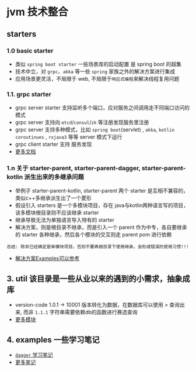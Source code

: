 # jvm 技术整合

## starters

### 1.0 basic starter

+ 类似 `spring boot starter` 一些场景库的启动配置 是 spring boot 的超集
+ 技术中立，对 `grpc`、`akka` 等一些 `spring` 家族之外的解决方案进行集成
+ 应用场景更灵活，不局限于 web, 不局限于`响应式编程`来解决线程复用问题

### 1.1. grpc starter

+ grpc server starter 支持监听多个端口，应对服务之间调用走不同端口访问的模式
+ grpc server 支持向 `etcd`/`consul`/`zk` 等注册发现服务里注册
+ grpc server 支持多种模式，比如 `spring boot`(servlet) , `akka`, `kotlin coroutinues` , `rxjava3` 等等 server 模式下运行
+ grpc client starter 支持 服务发现
+ [更多文档](./grpc-starter)

### 1.n 关于 starter-parent, starter-parent-dagger, starter-parent-kotlin 派生出来的多继承问题

+ 举例子 starter-parent-kotlin, starter-parent 两个 starter 是互相不兼容的，类似c++多继承派生出了一个菱形
+ 假设引入 starters 是一个多模块项目，存在 java与kotlin两种语言写的项目， 该多模块根目录则不应该继承 starter
+ 继承导致无法为单独语言导入特有的 starter
+ 解决方案，则是根目录不继承，而是引入一个 parent 作为中专，各自要继承的 starter 各种继承，然后各个模块的交互则走 parent pom 进行依赖

```
总结: 除非已经确定是单模块项目，否则不要再根目录下使用继承，会形成错误的使用习惯!!!
```

+ [解决方案Examples可以参考](./grpc-starter)

## 3. util 该目录是一些从业以来的遇到的小需求，抽象成库

+ version-code 1.0.1 -> 10001 版本转化为数据，在数据库可以使用 > 查询出来, 而非 `1.1.1` 字符串需要依赖db的函数进行赛选查询
+ [更多模块](./util)

## 4. examples 一些学习笔记

+ [`dagger` 学习笔记](./examples/dagger-project-server-with-server/src/main/java/io/github/jojoti/examples/dagger)
+ [更多笔记](./examples)

